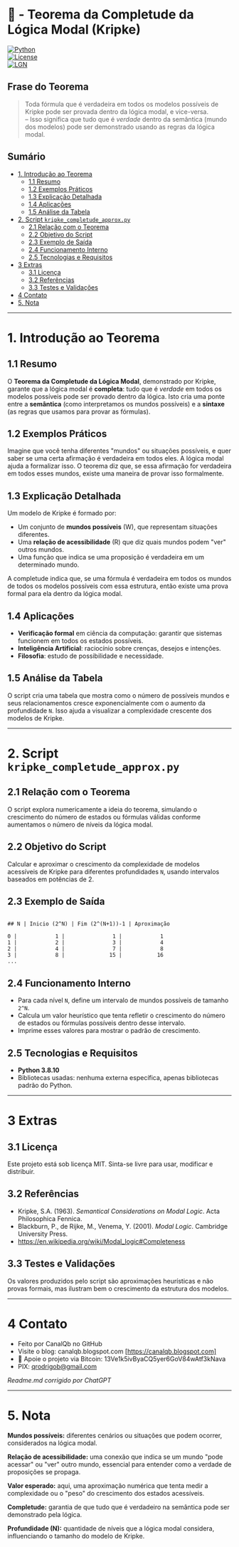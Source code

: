 # 🔐 - Teorema da Completude da Lógica Modal (Kripke)  
[![Python](https://img.shields.io/badge/Python-3.7%2B-blue.svg)](https://www.python.org/)  
[![License](https://img.shields.io/badge/license-MIT-green)](LICENSE)  
[![LGN](https://img.shields.io/badge/Teorema-Completude%20da%20Lógica%20Modal-ff69b4.svg)](https://en.wikipedia.org/wiki/Modal_logic#Completeness)  

## Frase do Teorema

> Toda fórmula que é verdadeira em todos os modelos possíveis de Kripke pode ser provada dentro da lógica modal, e vice-versa.  
> – Isso significa que tudo que é *verdade* dentro da semântica (mundo dos modelos) pode ser demonstrado usando as regras da lógica modal.

## Sumário

* [1. Introdução ao Teorema](#1-introdução-ao-teorema)  
  * [1.1 Resumo](#11-resumo)  
  * [1.2 Exemplos Práticos](#12-exemplos-práticos)  
  * [1.3 Explicação Detalhada](#13-explicação-detalhada)  
  * [1.4 Aplicações](#14-aplicações)  
  * [1.5 Análise da Tabela](#15-análise-da-tabela)  
* [2. Script `kripke_completude_approx.py`](#2-script-kripke_completude_approxpy)  
  * [2.1 Relação com o Teorema](#21-relação-com-o-teorema)  
  * [2.2 Objetivo do Script](#22-objetivo-do-script)  
  * [2.3 Exemplo de Saída](#23-exemplo-de-saída)  
  * [2.4 Funcionamento Interno](#24-funcionamento-interno)  
  * [2.5 Tecnologias e Requisitos](#25-tecnologias-e-requisitos)  
* [3 Extras](#3-extras)  
  * [3.1 Licença](#31-licença)  
  * [3.2 Referências](#32-referencias)  
  * [3.3 Testes e Validações](#33-testes-e-validações)  
* [4 Contato](#4-contato)  
* [5. Nota](#5-nota)  

---

# 1. Introdução ao Teorema

## 1.1 Resumo

O **Teorema da Completude da Lógica Modal**, demonstrado por Kripke, garante que a lógica modal é **completa**: tudo que é *verdade* em todos os modelos possíveis pode ser provado dentro da lógica. Isto cria uma ponte entre a **semântica** (como interpretamos os mundos possíveis) e a **sintaxe** (as regras que usamos para provar as fórmulas).

## 1.2 Exemplos Práticos

Imagine que você tenha diferentes "mundos" ou situações possíveis, e quer saber se uma certa afirmação é verdadeira em todos eles. A lógica modal ajuda a formalizar isso. O teorema diz que, se essa afirmação for verdadeira em todos esses mundos, existe uma maneira de provar isso formalmente.

## 1.3 Explicação Detalhada

Um modelo de Kripke é formado por:

- Um conjunto de **mundos possíveis** (W), que representam situações diferentes.
- Uma **relação de acessibilidade** (R) que diz quais mundos podem "ver" outros mundos.
- Uma função que indica se uma proposição é verdadeira em um determinado mundo.

A completude indica que, se uma fórmula é verdadeira em todos os mundos de todos os modelos possíveis com essa estrutura, então existe uma prova formal para ela dentro da lógica modal.

## 1.4 Aplicações

- **Verificação formal** em ciência da computação: garantir que sistemas funcionem em todos os estados possíveis.  
- **Inteligência Artificial**: raciocínio sobre crenças, desejos e intenções.  
- **Filosofia**: estudo de possibilidade e necessidade.  

## 1.5 Análise da Tabela

O script cria uma tabela que mostra como o número de possíveis mundos e seus relacionamentos cresce exponencialmente com o aumento da profundidade `N`. Isso ajuda a visualizar a complexidade crescente dos modelos de Kripke.

---

# 2. Script `kripke_completude_approx.py`

## 2.1 Relação com o Teorema

O script explora numericamente a ideia do teorema, simulando o crescimento do número de estados ou fórmulas válidas conforme aumentamos o número de níveis da lógica modal.

## 2.2 Objetivo do Script

Calcular e aproximar o crescimento da complexidade de modelos acessíveis de Kripke para diferentes profundidades `N`, usando intervalos baseados em potências de 2.

## 2.3 Exemplo de Saída

```

## N | Inicio (2^N) | Fim (2^(N+1))-1 | Aproximação

0 |            1 |               1 |            1
1 |            2 |               3 |            4
2 |            4 |               7 |            8
3 |            8 |              15 |           16
...

```

## 2.4 Funcionamento Interno

- Para cada nível `N`, define um intervalo de mundos possíveis de tamanho `2^N`.
- Calcula um valor heurístico que tenta refletir o crescimento do número de estados ou fórmulas possíveis dentro desse intervalo.
- Imprime esses valores para mostrar o padrão de crescimento.

## 2.5 Tecnologias e Requisitos

- **Python 3.8.10**  
- Bibliotecas usadas: nenhuma externa específica, apenas bibliotecas padrão do Python.

---

# 3 Extras

## 3.1 Licença

Este projeto está sob licença MIT. Sinta-se livre para usar, modificar e distribuir.

## 3.2 Referências

- Kripke, S.A. (1963). *Semantical Considerations on Modal Logic*. Acta Philosophica Fennica.  
- Blackburn, P., de Rijke, M., Venema, Y. (2001). *Modal Logic*. Cambridge University Press.  
- https://en.wikipedia.org/wiki/Modal_logic#Completeness

## 3.3 Testes e Validações

Os valores produzidos pelo script são aproximações heurísticas e não provas formais, mas ilustram bem o crescimento da estrutura dos modelos.

---

# 4 Contato

* Feito por CanalQb no GitHub  
* Visite o blog: canalqb.blogspot.com [https://canalqb.blogspot.com]  
* 💸 Apoie o projeto via Bitcoin: 13Ve1k5ivByaCQ5yer6GoV84wAtf3kNava  
* PIX: [qrodrigob@gmail.com](mailto:qrodrigob@gmail.com)  

*Readme.md corrigido por ChatGPT*

---

# 5. Nota

**Mundos possíveis:** diferentes cenários ou situações que podem ocorrer, considerados na lógica modal.

**Relação de acessibilidade:** uma conexão que indica se um mundo "pode acessar" ou "ver" outro mundo, essencial para entender como a verdade de proposições se propaga.

**Valor esperado:** aqui, uma aproximação numérica que tenta medir a complexidade ou o "peso" do crescimento dos estados acessíveis.

**Completude:** garantia de que tudo que é verdadeiro na semântica pode ser demonstrado pela lógica.

**Profundidade (N):** quantidade de níveis que a lógica modal considera, influenciando o tamanho do modelo de Kripke.
